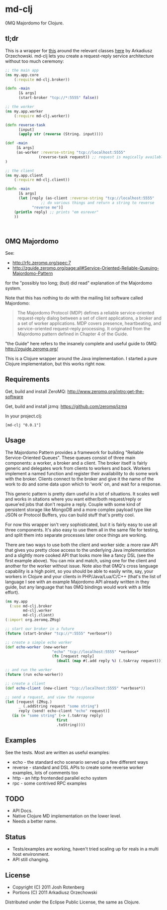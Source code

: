 # md-clj

0MQ Majordomo for Clojure.

## tl;dr

This is a wrapper for [this](http://rfc.zeromq.org/spec:7) around the
relevant classes
[here](https://github.com/imatix/zguide/tree/master/examples/Java) by
Arkadiusz Orzechowski. md-clj lets you create a request-reply service
architecture without too much ceremony:

```clojure
;; the main app
(ns my.app.core
    (:requite md-clj.broker))

(defn -main
      [& args]
      (start-broker "tcp://*:5555" false))

;; the worker
(ns my.app.worker
    (:require md-clj.worker))

(defn reverse-task
      [input]
      (apply str (reverse (String. input))))

(def -main 
     [& args]
     (as-worker :reverse-string "tcp://localhost:5555"
               (reverse-task request)) ;; request is magically available
)	       

;; the client
(ns my.app.client
    (:require md-clj.client))

(defn -main 
      [& args]
      (let [reply (as-client :reverse-string "tcp://localhost:5555"
      	   	    ;; do various things and return a string to reverse
		    "reverse me")]
	(println reply) ;; prints "em esrever"
	))

    
```
## 0MQ Majordomo

See:

 * http://rfc.zeromq.org/spec:7 
 * http://zguide.zeromq.org/page:all#Service-Oriented-Reliable-Queuing-Majordomo-Pattern

for the "possibly too long; (but) did read" explanation of the Majordomo system.

Note that this has nothing to do with the mailing list software called Majordomo:

> The Majordomo Protocol (MDP) defines a reliable service-oriented
> request-reply dialog between a set of client applications, a broker
> and a set of worker applications. MDP covers presence, heartbeating,
> and service-oriented request-reply processing. It originated from the
> Majordomo pattern defined in Chapter 4 of the Guide.

"the Guide" here refers to the insanely complete and useful guide to 0MQ: http://zguide.zeromq.org/

This is a Clojure wrapper around the Java implementation. I started a
pure Clojure implementation, but this works right now.

## Requirements

Get, build and install ZeroMQ: http://www.zeromq.org/intro:get-the-software

Get, build and install jzmq: https://github.com/zeromq/jzmq

In your project.clj:

```
[md-clj "0.0.1"]
```
## Usage

The Majordomo Pattern provides a framework for building "Reliable
Service-Oriented Queues". These queues consist of three main
components: a worker, a broker and a client. The broker itself is
fairly generic and delegates work from clients to workers and
back. Workers implement a named function and register their
availability to do some work with the broker. Clients connect to the
broker and give it the name of the work to do and some data upon which
to 'work' on, and wait for a response.

This generic pattern is pretty darn useful in a lot of situations. It
scales well and works in sitations where you want either/both
request/reply or queue'ed jobs that don't require a reply. Couple with
some kind of persistent storage like MongoDB and a more complex
payload type like JSON or Protocol Buffers, you can build stuff that's
pretty cool.

For now this wrapper isn't very sophisticated, but it is fairly easy
to use all three components. It's also easy to use them all in the
same file for testing, and split them into separate processes later
once things are working. 

There are two ways to use both the client and worker side: a more raw
API that gives you pretty close access to the underlying Java
implementation and a slightly more cooked API that looks more like a
fancy DSL (see the first example above). You can mix and match, using
one for the client and another for the worker without issue. Note also
that 0MQ's cross language capability is a high point, so you should be
able to easily write, say, your workers in Clojure and your clients in
PHP/Java/Lua/C/C++ (that's the list of language I see with an example
Majordomo API already written in they guide, but any language that has
0MQ bindings would work with a little effort).

```clojure
(ns my.app
  (:use md-clj.broker
        md-clj.worker
        md-clj.client)
(:import org.zeromq.ZMsg)

;; start our broker in a future 
(future (start-broker "tcp://*:5555" *verbose*))

;; create a simple echo worker
(def echo-worker (new-worker
                     "echo" "tcp://localhost:5555" *verbose*
                     (fn [request reply]
                       (doall (map #(.add reply %) (.toArray request))))))

;; and run the worker
(future (run echo-worker))

;; create a client
(def echo-client (new-client "tcp://localhost:5555" *verbose*))

;; send a request, and view the response
(let [request (ZMsg.)
      _ (.addString request "some string")
      reply (send! echo-client "echo" request)]
   (is (= "some string" (-> (.toArray reply)
                       first
                       .toString))))

```

## Examples

See the tests. Most are written as useful examples:

 * echo - the standard echo scenario served up a few different ways
 * reverse - standard and DSL APIs to create some reverse worker examples, lots of comments too
 * http - an http frontended parallel echo system
 * rpc - some contrived RPC examples

## TODO

 * API Docs.
 * Native Clojure MD implementation on the lower level.
 * Needs a better name.

## Status
 
 * Tests/examples are working, haven't tried scaling up for reals in a multi host environment.
 * API still changing.

## License

* Copyright (C) 2011 Josh Rotenberg
* Portions (C) 2011 Arkadiusz Orzechowski

Distributed under the Eclipse Public License, the same as Clojure.
